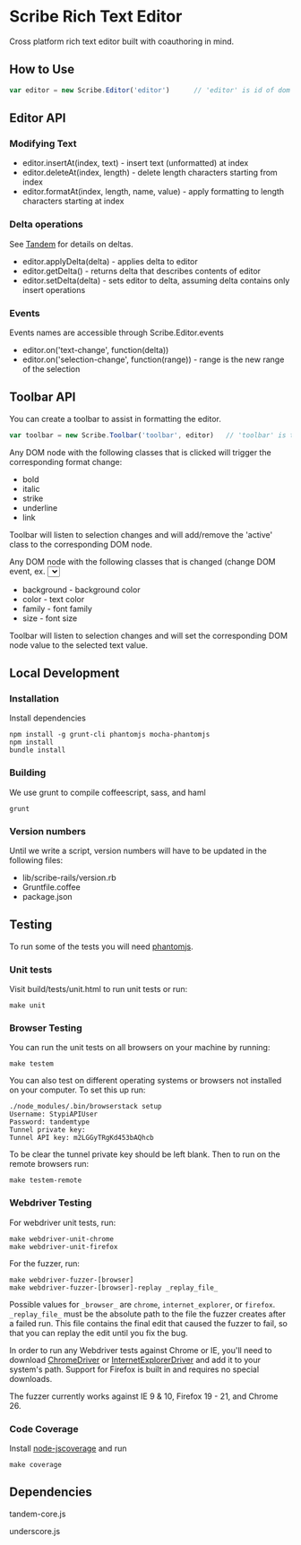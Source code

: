 Scribe Rich Text Editor
===

Cross platform rich text editor built with coauthoring in mind.


How to Use
---

```javascript
var editor = new Scribe.Editor('editor')      // 'editor' is id of dom container
```


Editor API
---

### Modifying Text

- editor.insertAt(index, text) - insert text (unformatted) at index
- editor.deleteAt(index, length) - delete length characters starting from index
- editor.formatAt(index, length, name, value) - apply formatting to length characters starting at index

### Delta operations

See [Tandem](https://github.com/stypi/tandem) for details on deltas.

- editor.applyDelta(delta) - applies delta to editor
- editor.getDelta() - returns delta that describes contents of editor
- editor.setDelta(delta) - sets editor to delta, assuming delta contains only insert operations

### Events

Events names are accessible through Scribe.Editor.events

- editor.on('text-change', function(delta))
- editor.on('selection-change', function(range)) - range is the new range of the selection


Toolbar API
---

You can create a toolbar to assist in formatting the editor.

```javascript
var toolbar = new Scribe.Toolbar('toolbar', editor)   // 'toolbar' is the id of dom container
```

Any DOM node with the following classes that is clicked will trigger the corresponding format change:

- bold
- italic
- strike
- underline
- link

Toolbar will listen to selection changes and will add/remove the 'active' class to the corresponding DOM node.

Any DOM node with the following classes that is changed (change DOM event, ex. <select>) will trigger the corresponding format change:

- background - background color
- color - text color
- family - font family
- size - font size

Toolbar will listen to selection changes and will set the corresponding DOM node value to the selected text value.


Local Development
---

### Installation

Install dependencies

    npm install -g grunt-cli phantomjs mocha-phantomjs
    npm install
    bundle install

### Building

We use grunt to compile coffeescript, sass, and haml

    grunt

### Version numbers

Until we write a script, version numbers will have to be updated in the following files:

- lib/scribe-rails/version.rb
- Gruntfile.coffee
- package.json


Testing
---

To run some of the tests you will need [phantomjs](http://phantomjs.org/).

### Unit tests

Visit build/tests/unit.html to run unit tests or run:
    
    make unit
    
### Browser Testing

You can run the unit tests on all browsers on your machine by running:

    make testem

You can also test on different operating systems or browsers not installed on your computer. To set this up run:

    ./node_modules/.bin/browserstack setup
    Username: StypiAPIUser
    Password: tandemtype
    Tunnel private key:
    Tunnel API key: m2LGGyTRgKd453bAQhcb

To be clear the tunnel private key should be left blank. Then to run on the remote browsers run:

    make testem-remote

### Webdriver Testing
For webdriver unit tests, run:
    
    make webdriver-unit-chrome
    make webdriver-unit-firefox
    
For the fuzzer, run:

    make webdriver-fuzzer-[browser]
    make webdriver-fuzzer-[browser]-replay _replay_file_

Possible values for ```_browser_``` are ```chrome```, ```internet_explorer```, or ```firefox```.
```_replay_file_``` must be the absolute path to the file the fuzzer creates after a failed run.
This file contains the final edit that caused the fuzzer to fail, so that you can replay the edit until you fix the bug.

In order to run any Webdriver tests against Chrome or IE, you'll need to download 
[ChromeDriver](https://code.google.com/p/chromedriver/downloads/list) or
[InternetExplorerDriver](https://code.google.com/p/selenium/downloads/list) and add it to your system's path. 
Support for Firefox is built in and requires no special downloads.

The fuzzer currently works against IE 9 & 10, Firefox 19 - 21, and Chrome 26.

### Code Coverage

Install [node-jscoverage](https://github.com/visionmedia/node-jscoverage) and run

    make coverage



Dependencies
---

tandem-core.js

underscore.js
